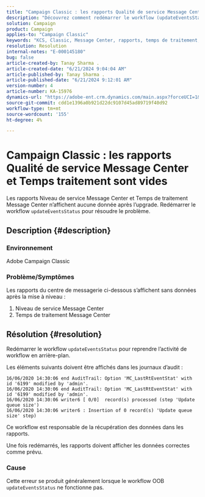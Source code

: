 ```yaml
---
title: "Campaign Classic : les rapports Qualité de service Message Center et Temps traitement sont vides"
description: "Découvrez comment redémarrer le workflow (updateEventsStatus) pour reprendre l’activité du workflow principal dans Campaign Classic."
solution: Campaign
product: Campaign
applies-to: "Campaign Classic"
keywords: "KCS, Classic, Message Center, rapports, temps de traitement, niveau de service, Campaign, updateEventsStatus"
resolution: Resolution
internal-notes: "E-000145180"
bug: false
article-created-by: Tanay Sharma .
article-created-date: "6/21/2024 9:04:04 AM"
article-published-by: Tanay Sharma .
article-published-date: "6/21/2024 9:12:01 AM"
version-number: 4
article-number: KA-15976
dynamics-url: "https://adobe-ent.crm.dynamics.com/main.aspx?forceUCI=1&pagetype=entityrecord&etn=knowledgearticle&id=1c26fb30-ad2f-ef11-840a-000d3a5b439f"
source-git-commit: cdd1e1396a0b921d22dc9107d45ad89719f40d92
workflow-type: tm+mt
source-wordcount: '155'
ht-degree: 4%

---
```


# Campaign Classic : les rapports Qualité de service Message Center et Temps traitement sont vides


Les rapports Niveau de service Message Center et Temps de traitement Message Center n’affichent aucune donnée après l’upgrade. Redémarrer le workflow `updateEventsStatus` pour résoudre le problème.

## Description {#description}


### Environnement

Adobe Campaign Classic



### Problème/Symptômes

Les rapports du centre de messagerie ci-dessous s’affichent sans données après la mise à niveau :

1. Niveau de service Message Center
2. Temps de traitement Message Center



## Résolution {#resolution}


Redémarrer le workflow `updateEventsStatus` pour reprendre l’activité de workflow en arrière-plan.

Les éléments suivants doivent être affichés dans les journaux d’audit :


```
16/06/2020 14:30:06 end AuditTrail: Option 'MC_LastRtEventStat' with id '6199' modified by 'admin'.
16/06/2020 14:30:06 end AuditTrail: Option 'MC_LastRtEventStat' with id '6199' modified by 'admin'.
16/06/2020 14:30:06 writer6 [ 0/0]  record(s) processed (step 'Update queue size')
16/06/2020 14:30:06 writer6 : Insertion of 0 record(s) 'Update queue size' step)
```


Ce workflow est responsable de la récupération des données dans les rapports.

Une fois redémarrés, les rapports doivent afficher les données correctes comme prévu.

### Cause

Cette erreur se produit généralement lorsque le workflow OOB `updateEventsStatus` ne fonctionne pas.

